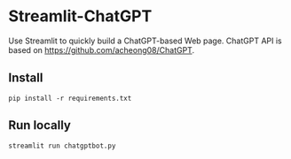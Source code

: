 # Streamlit-ChatGPT
Use Streamlit to quickly build a ChatGPT-based Web page. ChatGPT API is based on https://github.com/acheong08/ChatGPT.
## Install
`
pip install -r requirements.txt
`
## Run locally
`
streamlit run chatgptbot.py
`
